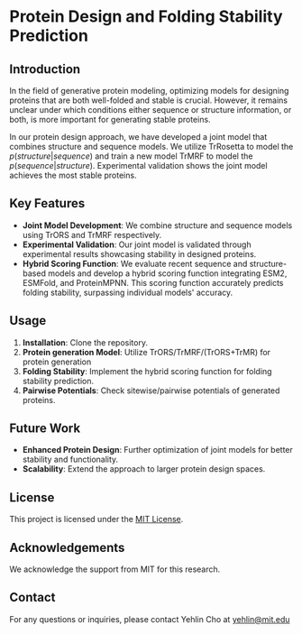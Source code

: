 # Protein Design and Folding Stability Prediction

## Introduction

In the field of generative protein modeling, optimizing models for designing proteins that are both well-folded and stable is crucial. However, it remains unclear under which conditions either sequence or structure information, or both, is more important for generating stable proteins.

In our protein design approach, we have developed a joint model that combines structure and sequence models. We utilize TrRosetta to model the $p(structure|sequence)$ and train a new model TrMRF to model the $p(sequence|structure)$. Experimental validation shows the joint model achieves the most stable proteins.

## Key Features

- **Joint Model Development**: We combine structure and sequence models using TrORS and TrMRF respectively.
- **Experimental Validation**: Our joint model is validated through experimental results showcasing stability in designed proteins.
- **Hybrid Scoring Function**: We evaluate recent sequence and structure-based models and develop a hybrid scoring function integrating ESM2, ESMFold, and ProteinMPNN. This scoring function accurately predicts folding stability, surpassing individual models' accuracy.

  
## Usage
1. **Installation**: Clone the repository.
2. **Protein generation Model**: Utilize TrORS/TrMRF/(TrORS+TrMR) for protein generation
3. **Folding Stability**: Implement the hybrid scoring function for folding stability prediction.
4. **Pairwise Potentials**: Check sitewise/pairwise potentials of generated proteins.

## Future Work

- **Enhanced Protein Design**: Further optimization of joint models for better stability and functionality.
- **Scalability**: Extend the approach to larger protein design spaces.


## License

This project is licensed under the [MIT License](LICENSE).

## Acknowledgements

We acknowledge the support from MIT for this research.

## Contact

For any questions or inquiries, please contact Yehlin Cho at yehlin@mit.edu
